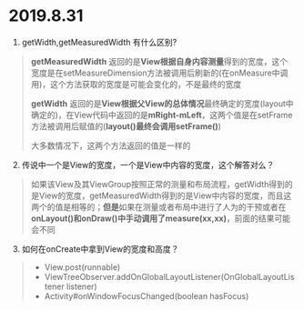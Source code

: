# 2019.8.31
1. getWidth,getMeasuredWidth 有什么区别?
>**getMeasuredWidth** 返回的是**View根据自身内容测量**得到的宽度，这个宽度是在setMeasureDimension方法被调用后刷新的(在onMeasure中调用)，这个方法获取的宽度是可能会变化的，不是最终的宽度
>
>**getWidth** 返回的是**View根据父View的总体情况**最终确定的宽度(layout中确定的)，在View代码中返回的是**mRight-mLeft**，这两个值是在setFrame方法被调用后赋值的(**layout()**最终会调用**setFrame()**)
>
>大多数情况下，这两个方法返回的值是一样的

2. 传说中一个是View的宽度，一个是View中内容的宽度，这个解答对么？
> 如果该View及其ViewGroup按照正常的测量和布局流程，getWidth得到的是View的宽度，getMeasuredWidth得到的是View中内容的宽度，而且这两个的值是相等的；**但是**如果在测量或者布局中进行了人为的干预或者在**onLayout()**和**onDraw()**中手动调用了**measure(xx,xx)**，前面的结果可能会不同

3. 如何在onCreate中拿到View的宽度和高度？
> - View.post(runnable)
> - ViewTreeObserver.addOnGlobalLayoutListener(OnGlobalLayoutListener listener)
> -  Activity#onWindowFocusChanged(boolean hasFocus)

